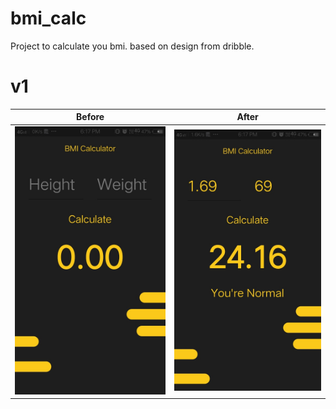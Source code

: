 # bmi_calc
Project to calculate you bmi. based on design from dribble.

# v1
Before | After
:-------------------------:|:-------------------------:
![](https://github.com/JDRanpariya/BMI_Calc/blob/master/Screenshot_20210312_181717.jpg) | ![](https://github.com/JDRanpariya/BMI_Calc/blob/master/Screenshot_20210312_181734.jpg)



